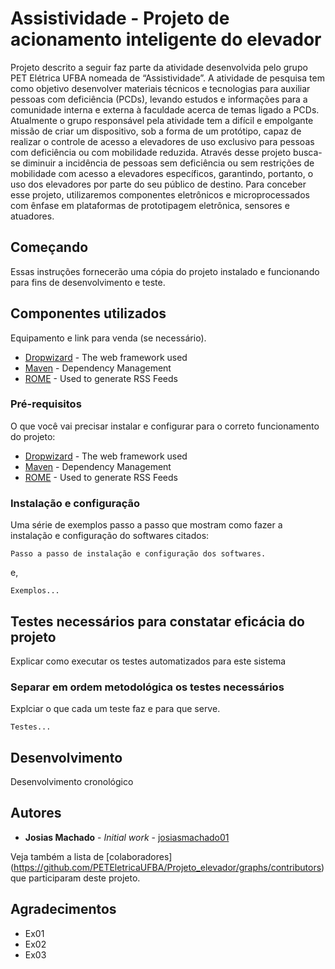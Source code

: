 # Assistividade - Projeto de acionamento inteligente do elevador

Projeto descrito a seguir faz parte da atividade desenvolvida pelo grupo PET Elétrica UFBA nomeada de “Assistividade”. A atividade de pesquisa tem como objetivo desenvolver materiais técnicos e tecnologias para auxiliar pessoas com deficiência (PCDs), levando estudos e informações para a comunidade interna e externa à faculdade acerca de temas ligado a PCDs. Atualmente o grupo responsável pela atividade tem a difícil e empolgante missão de criar um dispositivo, sob a forma de um protótipo, capaz de realizar o controle de acesso a elevadores de uso exclusivo para pessoas com deficiência ou com mobilidade reduzida. Através desse projeto busca-se diminuir a incidência de pessoas sem deficiência ou sem restrições de mobilidade com acesso a elevadores específicos, garantindo, portanto, o uso dos elevadores por parte do seu público de destino. Para conceber esse projeto, utilizaremos componentes eletrônicos e microprocessados com ênfase em plataformas de prototipagem eletrônica, sensores e atuadores.




## Começando

Essas instruções fornecerão uma cópia do projeto instalado e funcionando para fins de desenvolvimento e teste. 

## Componentes utilizados

Equipamento e link para venda (se necessário).

* [Dropwizard](http://www.dropwizard.io/1.0.2/docs/) - The web framework used
* [Maven](https://maven.apache.org/) - Dependency Management
* [ROME](https://rometools.github.io/rome/) - Used to generate RSS Feeds


### Pré-requisitos

O que você vai precisar instalar e configurar para o correto funcionamento do projeto:

* [Dropwizard](http://www.dropwizard.io/1.0.2/docs/) - The web framework used
* [Maven](https://maven.apache.org/) - Dependency Management
* [ROME](https://rometools.github.io/rome/) - Used to generate RSS Feeds

### Instalação e configuração

Uma série de exemplos passo a passo que mostram como fazer a instalação e configuração do softwares citados:

```
Passo a passo de instalação e configuração dos softwares.
```

e,

```
Exemplos...
```


## Testes necessários para constatar eficácia do projeto

Explicar como executar os testes automatizados para este sistema

### Separar em ordem metodológica os testes necessários

Explciar o que cada um teste faz e para que serve.

```
Testes...
```

## Desenvolvimento

Desenvolvimento cronológico


## Autores

* **Josias Machado** - *Initial work* - [josiasmachado01](https://github.com/josiasmachado01)

Veja também a lista de [colaboradores] (https://github.com/PETEletricaUFBA/Projeto_elevador/graphs/contributors) que participaram deste projeto.


## Agradecimentos

* Ex01
* Ex02
* Ex03
